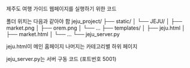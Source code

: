 제주도 여행 가이드 웹페이지를 실행하기 위한 코드

폴더 위치는 다음과 같아야 함
jeju_project/ 
├── static/
│   └── JEJU/
│       ├── market.png
│       ├── orem.png
│       └── ...
├── templates/
│   ├── jeju.html
│   ├── market.html
│   └── ...
└── jeju_server.py

jeju.html이 메인 홈페이지
나머지는 카테고리별 하위 페이지

jeju_server.py는 서버 구동 코드 (포트번호 5001)
